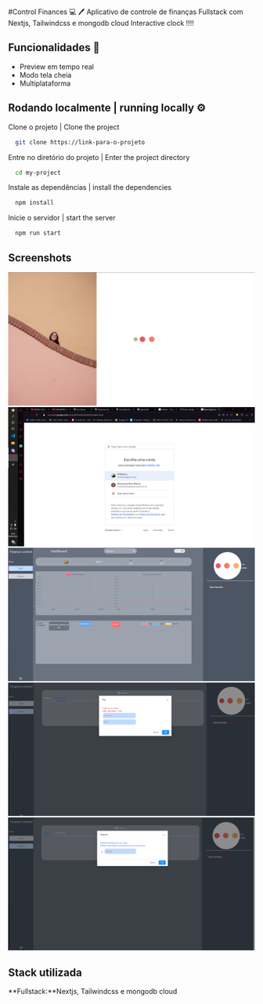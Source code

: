 
#Control Finances 💻 
 🖊 
Aplicativo de controle de finanças Fullstack com Nextjs, Tailwindcss e mongodb cloud
Interactive clock !!!!
## Funcionalidades   💎 


- Preview em tempo real
- Modo tela cheia
- Multiplataforma


## Rodando localmente  | running locally ⚙️ 

Clone o projeto | Clone the project

```bash
  git clone https://link-para-o-projeto
```

Entre no diretório do projeto | Enter the project directory

```bash
  cd my-project
```

Instale as dependências | install the dependencies

```bash
  npm install
```

Inicie o servidor | start the server

```bash
  npm run start
```


## Screenshots

![App Screenshot](https://github.com/MichaelWEB3/control-financees/blob/main/sav1.PNG?raw=true)
![App Screenshot](https://github.com/MichaelWEB3/control-financees/blob/main/1.png?raw=true)
![App Screenshot](https://github.com/MichaelWEB3/control-financees/blob/main/Capturar1.PNG?raw=true)
![App Screenshot](https://github.com/MichaelWEB3/control-financees/blob/main/Capturar.PNG?raw=true)
![App Screenshot](https://github.com/MichaelWEB3/control-financees/blob/main/Capturar2.PNG?raw=true)


## Stack utilizada

**Fullstack:**Nextjs, Tailwindcss e mongodb cloud





